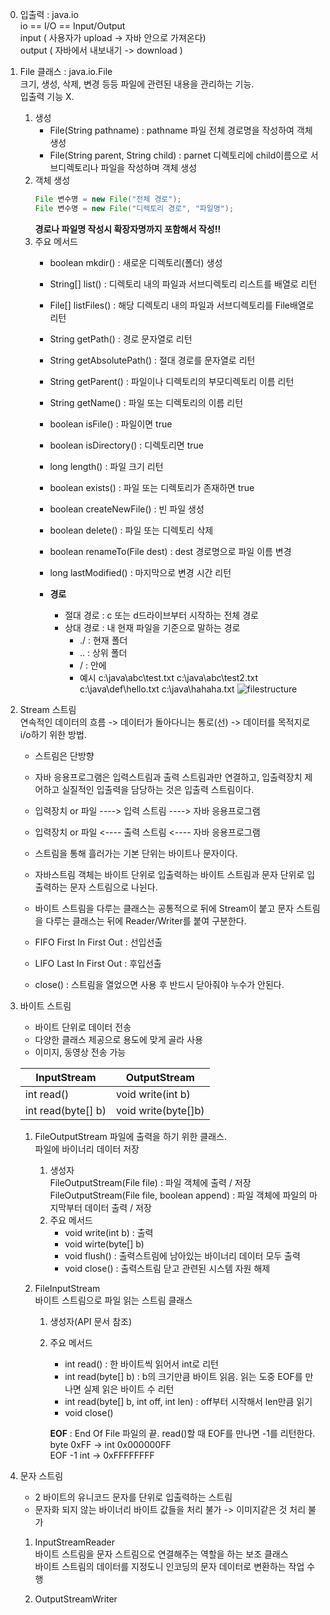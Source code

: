 0. 입출력 : java.io  
	io == I/O == Input/Output  
	input ( 사용자가 upload -> 자바 안으로 가져온다)  
	output ( 자바에서 내보내기 -> download )  
 
1. File 클래스 : java.io.File  
	크기, 생성, 삭제, 변경 등등 파일에 관련된 내용을 관리하는 기능.  
	입출력 기능 X.
	1) 생성
		- File(String pathname) : pathname 파일 전체 경로명을 작성하여 객체 생성
		- File(String parent, String child) : parnet 디렉토리에 child이름으로 서브디렉토리나 파일을 작성하며 객체 생성
	2) 객체 생성
		```java
		File 변수명 = new File("전체 경로");
		File 변수명 = new File("디렉토리 경로", "파일명");
		```
		**경로나 파일명 작성시 확장자명까지 포함해서 작성!!**	
	3) 주요 메서드  
		- boolean mkdir() : 새로운 디렉토리(폴더) 생성
		- String[] list() : 디렉토리 내의 파일과 서브디렉토리 리스트를 배열로 리턴
		- File[] listFiles() : 해당 디렉토리 내의 파일과 서브디렉토리를 File배열로 리턴
		- String getPath() : 경로 문자열로 리턴
		- String getAbsolutePath() : 절대 경로를 문자열로 리턴
		- String getParent() : 파일이나 디렉토리의 부모디렉토리 이름 리턴
		- String getName() : 파일 또는 디렉토리의 이름 리턴
		- boolean isFile() : 파일이면 true
		- boolean isDirectory() : 디렉토리면 true
		- long length() : 파일 크기 리턴
		- boolean exists() : 파일 또는 디렉토리가 존재하면 true
		- boolean createNewFile() : 빈 파일 생성
		- boolean delete() : 파일 또는 디렉토리 삭제
		- boolean renameTo(File dest) : dest 경로명으로 파일 이름 변경
		- long lastModified() : 마지막으로 변경 시간 리턴
		
		- **경로**  
			- 절대 경로 : c 또는 d드라이브부터 시작하는 전체 경로  
			- 상대 경로 : 내 현재 파일을 기준으로 말하는 경로  
				- ./ : 현재 폴더  
				- .. : 상위 폴더  
				- / : 안에  
				- 예시
					c:\java\abc\test.txt
					c:\java\abc\test2.txt
					c:\java\def\hello.txt
					c:\java\hahaha.txt
					![filestructure](./file.jpg)
2. Stream 스트림  
	연속적인 데이터의 흐름 -> 데이터가 돌아다니는 통로(선) -> 데이터를 목적지로 i/o하기 위한 방법.
	- 스트림은 단방향
	- 자바 응용프로그램은 입력스트림과 출력 스트림과만 연결하고, 입출력장치 제어하고 실질적인 입출력을 담당하는 것은 입출력 스트림이다.
	
	- 입력장치 or 파일 ----> 입력 스트림 ---->  자바 응용프로그램
	- 입력장치 or 파일 <---- 출력 스트림 <----  자바 응용프로그램
	
	- 스트림을 통해 흘러가는 기본 단위는 바이트나 문자이다.  
	- 자바스트림 객체는 바이트 단위로 입출력하는 바이트 스트림과 문자 단위로 입출력하는 문자 스트림으로 나뉜다.  
	- 바이트 스트림을 다루는 클래스는 공통적으로 뒤에 Stream이 붙고 문자 스트림을 다루는 클래스는 뒤에 Reader/Writer를 붙여 구분한다.
	
	- FIFO First In First Out : 선입선출
	- LIFO Last In First Out : 후입선출

	- close() : 스트림을 열었으면 사용 후 반드시 닫아줘야 누수가 안된다.

3. 바이트 스트림
	- 바이트 단위로 데이터 전송  
	- 다양한 클래스 제공으로 용도에 맞게 골라 사용  
	- 이미지, 동영상 전송 가능   

	|InputStream|OutputStream|
	|--------------|----------------|
	|int read()| void write(int b)|
	|int read(byte[] b)| void write(byte[]b)

	1) FileOutputStream
		파일에 출력을 하기 위한 클래스.  
		파일에 바이너리 데이터 저장  

		1. 생성자  
			FileOutputStream(File file) : 파일 객체에 출력 / 저장  
			FileOutputStream(File file, boolean append) : 파일 객체에 파일의 마지막부터 데이터 출력 / 저장  
		2. 주요 메서드
			- void write(int b) : 출력  
			- void wirte(byte[] b)  
			- void flush() : 출력스트림에 남아있는 바이너리 데이터 모두 출력  
			- void close() : 출력스트림 닫고 관련된 시스템 자원 해제  
	2) FileInputStream  
		바이트 스트림으로 파일 읽는 스트림 클래스  
	
		1. 생성자(API 문서 참조)  
		2. 주요 메서드  
			- int read() : 한 바이트씩 읽어서 int로 리턴  
			- int read(byte[] b) : b의 크기만큼 바이트 읽음. 읽는 도중 EOF를 만나면 실제 읽은 바이트 수 리턴  
			- int read(byte[] b, int off, int len) : off부터 시작해서 len만큼 읽기  
			- void close()  

			**EOF** : End Of File 파일의 끝. read()할 때 EOF를 만나면 -1를 리턴한다.  
			byte 0xFF -> int 0x000000FF  
			EOF -1 int -> 0xFFFFFFFF  

4. 문자 스트림  
	- 2 바이트의 유니코드 문자를 단위로 입출력하는 스트림  
	- 문자화 되지 않는 바이너리 바이트 값들을 처리 불가 -> 이미지같은 것 처리 불가  
	
	1) InputStreamReader  
		바이트 스트림을 문자 스트림으로 연결해주는 역할을 하는 보조 클래스  
		바이트 스트림의 데이터를 지정도니 인코딩의 문자 데이터로 변환하는 작업 수행  
		
	2) OutputStreamWriter
